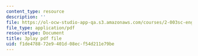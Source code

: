 ```yaml
---
content_type: resource
description: ''
file: https://ol-ocw-studio-app-qa.s3.amazonaws.com/courses/2-003sc-engineering-dynamics-fall-2011/f1de478872e9401d08ecf54d211e79be_9_d8CQrCYUw.pdf
file_type: application/pdf
resourcetype: Document
title: 3play pdf file
uid: f1de4788-72e9-401d-08ec-f54d211e79be
---
```

